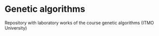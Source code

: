 # Genetic algorithms
Repository with laboratory works of the course genetic algorithms (ITMO University)
